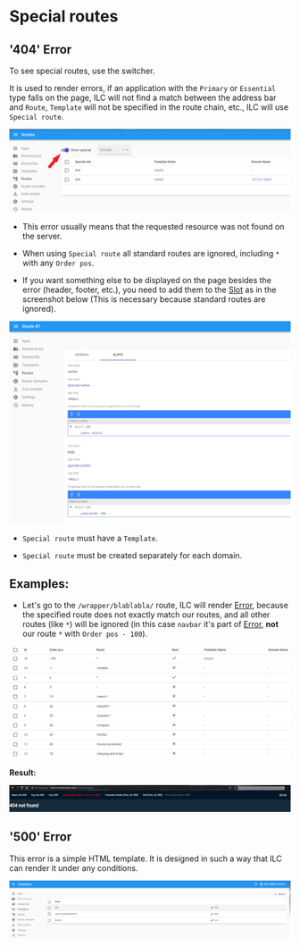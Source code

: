 # Special routes

## '404' Error

To see special routes, use the switcher.

It is used to render errors, if an application with the `Primary` or `Essential` type falls on the page, ILC will not find a match between the address bar and `Route`, `Template` will not be specified in the route chain, etc., ILC will use `Special route`.

![ILC registry special routes switcher](../assets/routes/special-routes-switcher.png)

- This error usually means that the requested resource was not found on the server.

- When using `Special route` all standard routes are ignored, including `*` with any `Order pos`.

- If you want something else to be displayed on the page besides the error (header, footer, etc.), you need to add them to the [Slot](./routing/route_configuration_options.md#slot-configuration) as in the screenshot below (This is necessary because standard routes are ignored).

![ILC registry error slot](../assets/routes/error-slot.png)

- `Special route` must have a `Template`.

- `Special route` must be created separately for each domain.

## Examples:

- Let's go to the `/wrapper/blablabla/` route, ILC will render [Error](../global_errors_handling.md#404-error-not-found), because the specified route does not exactly match our routes, аnd all other routes (like `*`) will be ignored (in this case `navbar` it's part of [Error](../global_errors_handling.md#404-error-not-found), **not** our route `*` with `Order pos - 100`).

![ILC registry second example](../assets/routes/route.png)

**Result:**

![ILC registry fourth example result](../assets/routes/fourth-case-result.png)

## '500' Error

This error is a simple HTML template.
It is designed in such a way that ILC can render it under any conditions.

![ILC registry 500 Error](../assets/routes/500-error.png)

